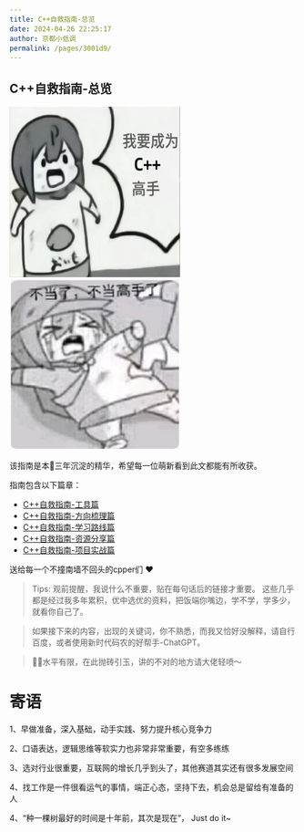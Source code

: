 ```yaml
---
title: C++自救指南-总览
date: 2024-04-26 22:25:17
author: 京都小低调
permalink: /pages/3001d9/
---
```


## C++自救指南-总览

<img src="/img/YAFree/Quo8byuwDofpJgxvsHYcm8Npnlg.png" width="300" height="300">

<img src="/img/YAFree/YQLibZkYCo2gBzxkGlmc9ZL1nPe.png" width="300" height="300">


该指南是本🐀三年沉淀的精华，希望每一位萌新看到此文都能有所收获。

指南包含以下篇章：

- [C++自救指南-工具篇](/pages/fe7e63/)
- [C++自救指南-方向梳理篇](/pages/b217bd/)
- [C++自救指南-学习路线篇](/pages/9133cc/)
- [C++自救指南-资源分享篇](/pages/926294/)
- [C++自救指南-项目实战篇](/pages/5a3138/)

送给每一个不撞南墙不回头的cpper们 :heart:


> Tips: 观前提醒，我说什么不重要，贴在每句话后的链接才重要。
这些几乎都是经过我多年累积，优中选优的资料，把饭端你嘴边，学不学，学多少，就看你自己了。


> 如果接下来的内容，出现的关键词，你不熟悉，而我又恰好没解释，请自行百度，或者使用新时代码农的好帮手-ChatGPT。


> 🐀🐀水平有限，在此抛砖引玉，讲的不对的地方请大佬轻喷～



# 寄语

1、早做准备，深入基础，动手实践、努力提升核心竞争力

2、口语表达，逻辑思维等软实力也非常非常重要，有空多练练

3、选对行业很重要，互联网的增长几乎到头了，其他赛道其实还有很多发展空间

4、找工作是一件很看运气的事情，端正心态，坚持下去，机会总是留给有准备的人

4、“种一棵树最好的时间是十年前，其次是现在”， Just do it~